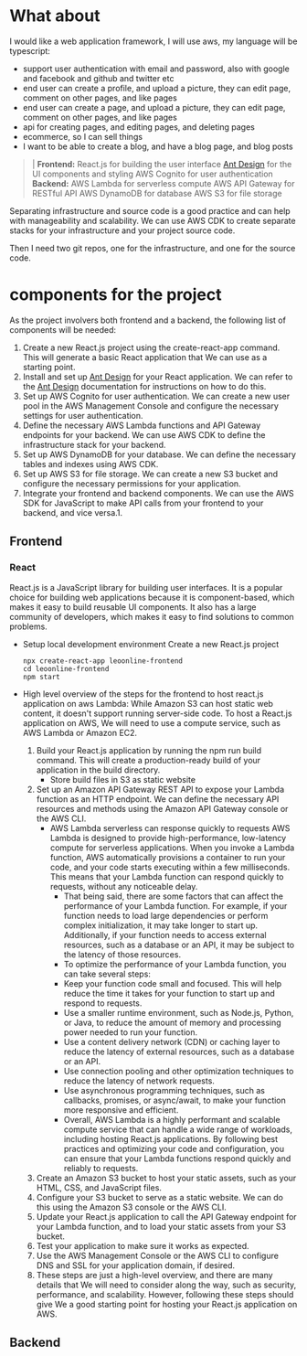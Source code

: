 # What about
I would like a web application framework, I will use aws, my language will be typescript:
- support user authentication with email and password, also with google and facebook and github and twitter etc
- end user can create a profile, and upload a picture, they can edit page, comment on other pages, and like pages
- end user can create a page, and upload a picture, they can edit page, comment on other pages, and like pages
- api for creating pages, and editing pages, and deleting pages
- ecommerce, so I can sell things
- I want to be able to create a blog, and have a blog page, and blog posts

> |
    **Frontend:**
    React.js for building the user interface
    [Ant Design](https://ant.design/) for the UI components and styling
    AWS Cognito for user authentication
    **Backend:**
    AWS Lambda for serverless compute
    AWS API Gateway for RESTful API
    AWS DynamoDB for database
    AWS S3 for file storage


Separating infrastructure and source code is a good practice and can help with manageability and scalability. We can use AWS CDK to create separate stacks for your infrastructure and your project source code.

Then I need two git repos, one for the infrastructure, and one for the source code.

# components for the project
As the project involvers both frontend and a backend, the following list of components will be needed:

1. Create a new React.js project using the create-react-app command. This will generate a basic React application that We can use as a starting point.
1. Install and set up [Ant Design](https://ant.design/) for your React application. We can refer to the [Ant Design](https://ant.design/) documentation for instructions on how to do this.
1. Set up AWS Cognito for user authentication. We can create a new user pool in the AWS Management Console and configure the necessary settings for user authentication.
1. Define the necessary AWS Lambda functions and API Gateway endpoints for your backend. We can use AWS CDK to define the infrastructure stack for your backend.
1. Set up AWS DynamoDB for your database. We can define the necessary tables and indexes using AWS CDK.
1. Set up AWS S3 for file storage. We can create a new S3 bucket and configure the necessary permissions for your application.
1. Integrate your frontend and backend components. We can use the AWS SDK for JavaScript to make API calls from your frontend to your backend, and vice versa.1.

## Frontend
### React
React.js is a JavaScript library for building user interfaces. It is a popular choice for building web applications because it is component-based, which makes it easy to build reusable UI components. It also has a large community of developers, which makes it easy to find solutions to common problems.
- Setup local development environment
    Create a new React.js project
    ```
    npx create-react-app leoonline-frontend
    cd leoonline-frontend
    npm start
    ```

- High level overview of the steps for the frontend to host react.js application on aws Lambda:
While Amazon S3 can host static web content, it doesn't support running server-side code. To host a React.js application on AWS, We will need to use a compute service, such as AWS Lambda or Amazon EC2.
    1. Build your React.js application by running the npm run build command. This will create a production-ready build of your application in the build directory.
        - Store build files in S3 as static website
    1. Set up an Amazon API Gateway REST API to expose your Lambda function as an HTTP endpoint. We can define the necessary API resources and methods using the Amazon API Gateway console or the AWS CLI.
        - AWS Lambda serverless can response quickly to requests
            AWS Lambda is designed to provide high-performance, low-latency compute for serverless applications. When you invoke a Lambda function, AWS automatically provisions a container to run your code, and your code starts executing within a few milliseconds. This means that your Lambda function can respond quickly to requests, without any noticeable delay.
            -   That being said, there are some factors that can affect the performance of your Lambda function. For example, if your function needs to load large dependencies or perform complex initialization, it may take longer to start up. Additionally, if your function needs to access external resources, such as a database or an API, it may be subject to the latency of those resources.
            -   To optimize the performance of your Lambda function, you can take several steps:
            -   Keep your function code small and focused. This will help reduce the time it takes for your function to start up and respond to requests.
            -   Use a smaller runtime environment, such as Node.js, Python, or Java, to reduce the amount of memory and processing power needed to run your function.
            -   Use a content delivery network (CDN) or caching layer to reduce the latency of external resources, such as a database or an API.
            -   Use connection pooling and other optimization techniques to reduce the latency of network requests.
            -   Use asynchronous programming techniques, such as callbacks, promises, or async/await, to make your function more responsive and efficient.
            -   Overall, AWS Lambda is a highly performant and scalable compute service that can handle a wide range of workloads, including hosting React.js applications. By following best practices and optimizing your code and configuration, you can ensure that your Lambda functions respond quickly and reliably to requests.
    1. Create an Amazon S3 bucket to host your static assets, such as your HTML, CSS, and JavaScript files.
    1. Configure your S3 bucket to serve as a static website. We can do this using the Amazon S3 console or the AWS CLI.
    1. Update your React.js application to call the API Gateway endpoint for your Lambda function, and to load your static assets from your S3 bucket.
    1. Test your application to make sure it works as expected.
    1. Use the AWS Management Console or the AWS CLI to configure DNS and SSL for your application domain, if desired.
    1. These steps are just a high-level overview, and there are many details that We will need to consider along the way, such as security, performance, and scalability. However, following these steps should give We a good starting point for hosting your React.js application on AWS.

## Backend

